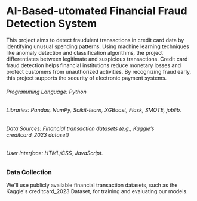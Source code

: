 # AI-Based-utomated Financial Fraud Detection System 

This project aims to detect fraudulent transactions in credit card data by identifying unusual spending patterns. Using machine learning techniques like anomaly detection and classification algorithms, the project differentiates between legitimate and suspicious transactions. Credit card fraud detection helps financial institutions reduce monetary losses and protect customers from unauthorized activities. By recognizing fraud early, this project supports the security of electronic payment systems.

###### Programming Language: Python
###### Libraries: Pandas, NumPy, Scikit-learn, XGBoost, Flask, SMOTE, joblib.
###### Data Sources: Financial transaction datasets (e.g., Kaggle’s creditcard_2023 dataset)
###### User Interface: HTML/CSS, JavaScript.

### Data Collection
We'll use publicly available financial transaction datasets, such as the Kaggle's creditcard_2023 Dataset, for training and evaluating our models.

